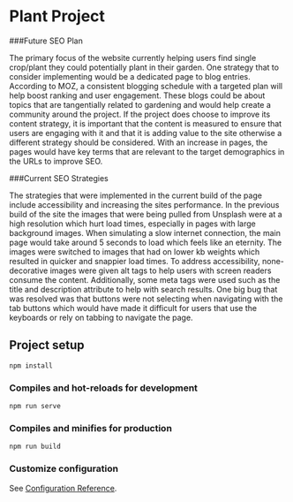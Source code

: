# Plant Project

###Future SEO Plan

The primary focus of the website currently helping users find single crop/plant they could potentially plant in their garden. One strategy that to consider implementing would be a dedicated page to blog entries. According to MOZ, a consistent blogging schedule with a targeted plan will help boost ranking and user engagement. These blogs could be about topics that are tangentially related to gardening and would help create a community around the project. If the project does choose to improve its content strategy, it is important that the content is measured to ensure that users are engaging with it and that it is adding value to the site otherwise a different strategy should be considered. With an increase in pages, the pages would have key terms that are relevant to the target demographics in the URLs to improve SEO.

###Current SEO Strategies

The strategies that were implemented in the current build of the page include accessibility and increasing the sites performance. In the previous build of the site the images that were being pulled from Unsplash were at a high resolution which hurt load times, especially in pages with large background images. When simulating a slow internet connection, the main page would take around 5 seconds to load which feels like an eternity. The images were switched to images that had on lower kb weights which resulted in quicker and snappier load times. To address accessibility, none-decorative images were given alt tags to help users with screen readers consume the content. Additionally, some meta tags were used such as the title and description attribute to help with search results. One big bug that was resolved was that buttons were not selecting when navigating with the tab buttons which would have made it difficult for users that use the keyboards or rely on tabbing to navigate the page. 

## Project setup
```
npm install
```

### Compiles and hot-reloads for development
```
npm run serve
```

### Compiles and minifies for production
```
npm run build
```

### Customize configuration
See [Configuration Reference](https://cli.vuejs.org/config/).
